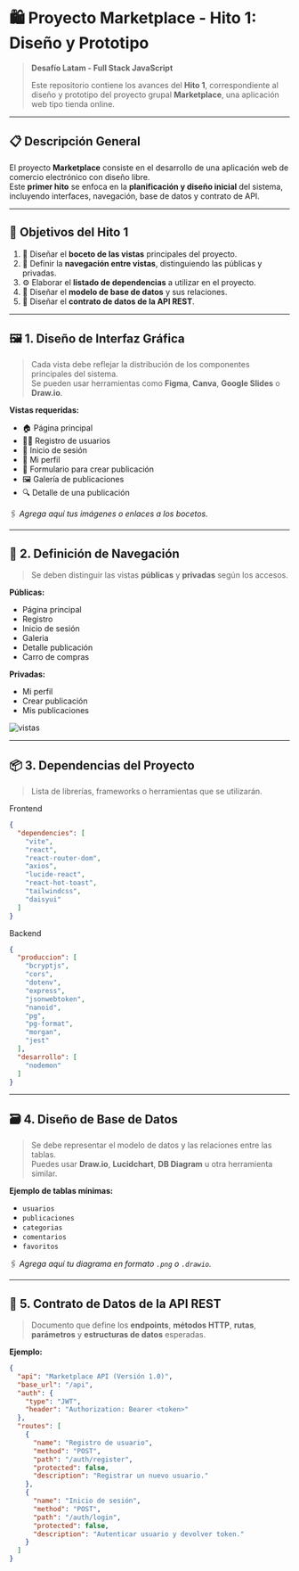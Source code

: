 # 🛍️ Proyecto Marketplace - Hito 1: Diseño y Prototipo

> **Desafío Latam - Full Stack JavaScript**
>
> Este repositorio contiene los avances del **Hito 1**, correspondiente al diseño y prototipo del proyecto grupal **Marketplace**, una aplicación web tipo tienda online.

---

## 📋 Descripción General

El proyecto **Marketplace** consiste en el desarrollo de una aplicación web de comercio electrónico con diseño libre.  
Este **primer hito** se enfoca en la **planificación y diseño inicial** del sistema, incluyendo interfaces, navegación, base de datos y contrato de API.

---

## 🎯 Objetivos del Hito 1

1. 🎨 Diseñar el **boceto de las vistas** principales del proyecto.  
2. 🔗 Definir la **navegación entre vistas**, distinguiendo las públicas y privadas.  
3. ⚙️ Elaborar el **listado de dependencias** a utilizar en el proyecto.  
4. 🧩 Diseñar el **modelo de base de datos** y sus relaciones.  
5. 📡 Diseñar el **contrato de datos de la API REST**.

---

## 🖼️ 1. Diseño de Interfaz Gráfica

> Cada vista debe reflejar la distribución de los componentes principales del sistema.  
> Se pueden usar herramientas como **Figma**, **Canva**, **Google Slides** o **Draw.io**.

**Vistas requeridas:**
- 🏠 Página principal  
- 🧑‍💻 Registro de usuarios  
- 🔑 Inicio de sesión  
- 🙍 Mi perfil  
- 📝 Formulario para crear publicación  
- 🖼️ Galería de publicaciones  
- 🔍 Detalle de una publicación  

🖇️ *Agrega aquí tus imágenes o enlaces a los bocetos.*

---

## 🧭 2. Definición de Navegación

> Se deben distinguir las vistas **públicas** y **privadas** según los accesos.

**Públicas:**
- Página principal  
- Registro  
- Inicio de sesión
- Galeria
- Detalle publicación
- Carro de compras

**Privadas:**
- Mi perfil  
- Crear publicación 
- Mis publicaciones
  
![vistas](https://github.com/user-attachments/assets/51382e7a-ca1e-4041-8fbf-dfe9ad4e8f23)


---

## 📦 3. Dependencias del Proyecto

> Lista de librerías, frameworks o herramientas que se utilizarán.

Frontend
```json
{
  "dependencies": [
    "vite",
    "react",
    "react-router-dom",
    "axios",
    "lucide-react",
    "react-hot-toast",
    "tailwindcss",
    "daisyui"
  ]
}
```

Backend
```json
{
  "produccion": [
    "bcryptjs",
    "cors",
    "dotenv",
    "express",
    "jsonwebtoken",
    "nanoid",
    "pg",
    "pg-format",
    "morgan",
    "jest"
  ],
  "desarrollo": [
    "nodemon"
  ]
}
```


---

## 🗃️ 4. Diseño de Base de Datos

> Se debe representar el modelo de datos y las relaciones entre las tablas.  
> Puedes usar **Draw.io**, **Lucidchart**, **DB Diagram** u otra herramienta similar.



**Ejemplo de tablas mínimas:**
- `usuarios`
- `publicaciones`
- `categorias`
- `comentarios`
- `favoritos`

🖇️ *Agrega aquí tu diagrama en formato `.png` o `.drawio`.*

---

## 🔐 5. Contrato de Datos de la API REST

> Documento que define los **endpoints**, **métodos HTTP**, **rutas**, **parámetros** y **estructuras de datos** esperadas.



**Ejemplo:**
```json
{
  "api": "Marketplace API (Versión 1.0)",
  "base_url": "/api",
  "auth": {
    "type": "JWT",
    "header": "Authorization: Bearer <token>"
  },
  "routes": [
    {
      "name": "Registro de usuario",
      "method": "POST",
      "path": "/auth/register",
      "protected": false,
      "description": "Registrar un nuevo usuario."
    },
    {
      "name": "Inicio de sesión",
      "method": "POST",
      "path": "/auth/login",
      "protected": false,
      "description": "Autenticar usuario y devolver token."
    }
  ]
}

